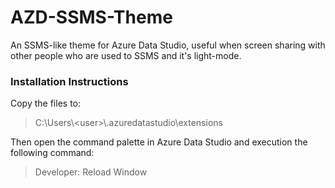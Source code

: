 # AZD-SSMS-Theme
An SSMS-like theme for Azure Data Studio, useful when screen sharing with other people who are used to SSMS and it's light-mode.

### Installation Instructions
Copy the files to:
> C:\Users\\\<user\>\\.azuredatastudio\\extensions

Then open the command palette in Azure Data Studio and execution the following command:
> Developer: Reload Window
